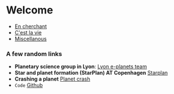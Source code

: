 # Welcome

- [En cherchant](http://lu-pan.github.io/research.md)
- [C'est la vie](http://lu-pan.github.io/life.md)
- [Miscellanous](http://lu-pan.github.io/misc.md)


### A few random links
- **Planetary science group in Lyon**: [Lyon e-planets team](http://eplanets.univ-lyon1.fr)
- **Star and planet formation (StarPlan) AT Copenhagen** [Starplan](https://starplan.dk/)
- __Crashing a planet__ [Planet crash](http://www.stefanom.org/spc/)
- `Code` [Github](http://github.com/mlqc)

